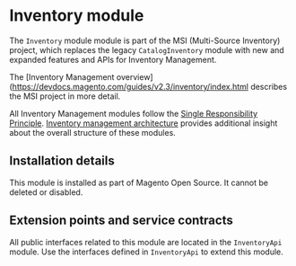 # Inventory module

The `Inventory` module module is part of the MSI (Multi-Source Inventory) project,
which replaces the legacy `CatalogInventory` module with new and expanded features and APIs for Inventory Management.  
 
The [Inventory Management overview](https://devdocs.magento.com/guides/v2.3/inventory/index.html
describes the MSI project in more detail.

All Inventory Management modules follow the 
[Single Responsibility Principle](https://en.wikipedia.org/wiki/Single_responsibility_principle).
[Inventory management architecture](https://devdocs.magento.com/guides/v2.3/inventory/architecture.html) 
provides additional insight about the overall structure of these modules.

## Installation details

This module is installed as part of Magento Open Source. It cannot be deleted or disabled.

## Extension points and service contracts

All public interfaces related to this module are located in the `InventoryApi` module. 
Use the interfaces defined in `InventoryApi` to extend this module.
